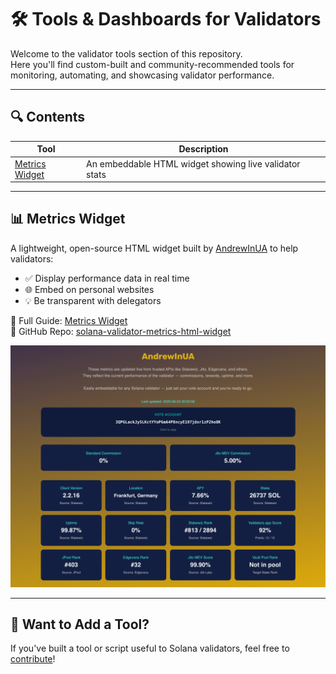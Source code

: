 # 🛠 Tools & Dashboards for Validators

Welcome to the validator tools section of this repository.  
Here you'll find custom-built and community-recommended tools for monitoring, automating, and showcasing validator performance.

---

## 🔍 Contents

| Tool | Description |
|------|-------------|
| [Metrics Widget](metrics-widget.md) | An embeddable HTML widget showing live validator stats |

---

## 📊 Metrics Widget

A lightweight, open-source HTML widget built by [AndrewInUA](https://github.com/AndrewInUA) to help validators:

- ✅ Display performance data in real time
- 🌐 Embed on personal websites
- 💡 Be transparent with delegators

📘 Full Guide: [Metrics Widget](metrics-widget.md)  
🔗 GitHub Repo: [solana-validator-metrics-html-widget](https://github.com/AndrewInUA/solana-validator-metrics-html-widget)

![Widget Screenshot](https://raw.githubusercontent.com/AndrewInUA/solana-validator-resources/main/assets/banner/validator-widget-preview.png)

---

## 🤝 Want to Add a Tool?

If you've built a tool or script useful to Solana validators, feel free to [contribute](../CONTRIBUTING.md)!

